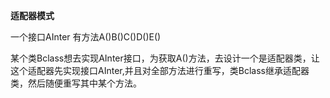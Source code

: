 **适配器模式**

一个接口AInter 有方法A()B()C()D()E()

某个类Bclass想去实现AInter接口，为获取A()方法，去设计一个是适配器类，让这个适配器先实现接口AInter,并且对全部方法进行重写，类Bclass继承适配器类，然后随便重写其中某个方法。

